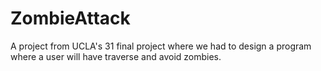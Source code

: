 # ZombieAttack
A project from UCLA's 31 final project where we had to design a program where a user will have traverse and avoid zombies.
